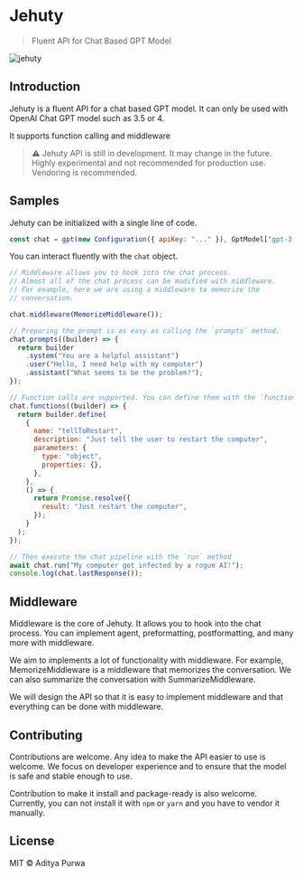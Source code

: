 # Jehuty

> Fluent API for Chat Based GPT Model

![jehuty](https://github.com/adityapurwa/jehuty/assets/6219895/15ce8b91-bd3e-464e-90d2-fa3c62ea2e6b)


## Introduction

Jehuty is a fluent API for a chat based GPT model. It can only
be used with OpenAI Chat GPT model such as 3.5 or 4.

It supports function calling and middleware

> ⚠️ Jehuty API is still in development. It may change in the future.
> Highly experimental and not recommended for production use.
> Vendoring is recommended.

## Samples

Jehuty can be initialized with a single line of code.

```js
const chat = gpt(new Configuration({ apiKey: "..." }), GptModel["gpt-3.5-turbo"]);
```

You can interact fluently with the `chat` object.

```js
// Middleware allows you to hook into the chat process.
// Almost all of the chat process can be modified with middleware.
// For example, here we are using a middleware to memorize the
// conversation.

chat.middleware(MemorizeMiddleware());

// Preparing the prompt is as easy as calling the `prompts` method.
chat.prompts((builder) => {
  return builder
    .system("You are a helpful assistant")
    .user("Hello, I need help with my computer")
    .assistant("What seems to be the problem?");
});

// Function calls are supported. You can define them with the `functions` method.
chat.functions((builder) => {
  return builder.define(
    {
      name: "tellToRestart",
      description: "Just tell the user to restart the computer",
      parameters: {
        type: "object",
        properties: {},
      },
    },
    () => {
      return Promise.resolve({
        result: "Just restart the computer",
      });
    }
  );
});

// Then execute the chat pipeline with the `run` method
await chat.run("My computer got infected by a rogue AI!");
console.log(chat.lastResponse());
```

## Middleware

Middleware is the core of Jehuty. It allows you to hook into the chat process.
You can implement agent, preformatting, postformatting, and many more with
middleware.

We aim to implements a lot of functionality with middleware. For example,
MemorizeMiddleware is a middleware that memorizes the conversation. We can also
summarize the conversation with SummarizeMiddleware.

We will design the API so that it is easy to implement middleware and that
everything can be done with middleware.

## Contributing

Contributions are welcome. Any idea to make the API easier to use is welcome.
We focus on developer experience and to ensure that the model is safe and
stable enough to use.

Contribution to make it install and package-ready is also welcome. Currently,
you can not install it with `npm` or `yarn` and you have to vendor it manually.

## License

MIT ©️ Aditya Purwa



